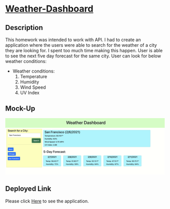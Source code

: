 # [Weather-Dashboard](https://raffee1989.github.io/Weather-Dashboard/)
## Description
This homework was intended to work with API. I had to create an application where the users were able to search for the weather of a city they are looking for. I spent too much time making this happen. User is able to see the next five day forecast for the same city. User can look for below weather conditions:

* Weather conditions:
   1. Temperature
   1. Humidity
   1. Wind Speed
   1. UV Index

## Mock-Up
![Weather Dashboard](./assets/Demo.png)

## Deployed Link

Please click [Here](https://raffee1989.github.io/Weather-Dashboard/) to see the application.